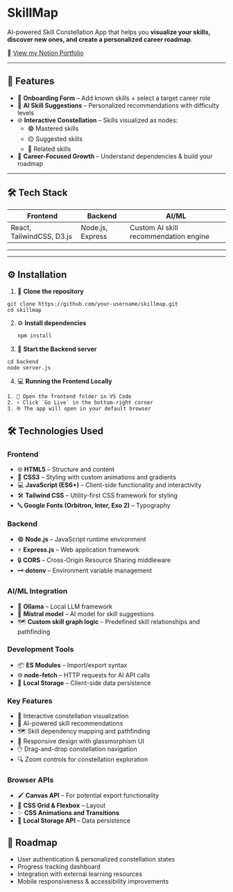 
# SkillMap


  AI-powered Skill Constellation App that helps you **visualize your skills, discover new ones, and create a personalized career roadmap**.

  📖 [View my Notion Portfolio](https://www.notion.so/SkillMap-275d397a5d2280448f2aede95f95b473?source=copy_link)

---

## 🚀 Features
- 📝 **Onboarding Form** – Add known skills + select a target career role  
- 🤖 **AI Skill Suggestions** – Personalized recommendations with difficulty levels  
- 🌐 **Interactive Constellation** – Skills visualized as nodes:  
  - 🟢 Mastered skills  
  - 🟡 Suggested skills  
  - 🔵 Related skills  
- 🎯 **Career-Focused Growth** – Understand dependencies & build your roadmap  

---

## 🛠️ Tech Stack
| Frontend | Backend | AI/ML | 
|----------|----------|-------|
| React, TailwindCSS, D3.js | Node.js, Express | Custom AI skill recommendation engine |

---

---

## ⚙️ Installation
   1. 🍴 **Clone the repository**
    
    git clone https://github.com/your-username/skillmap.git
    cd skillmap

 2. ⚙️ **Install dependencies**
      ```bash
    npm install
    ```

  3. 🚀 **Start the Backend server** 
   
    cd backend
    node server.js


  4.  💻  **Running the Frontend Locally**
  
    1. 📂 Open the frontend folder in VS Code
    2. ⚡ Click `Go Live` in the bottom-right corner
    3. 🌐 The app will open in your default browser 


 
## 🛠️ Technologies Used

### Frontend
- 🌐 **HTML5** – Structure and content  
- 🎨 **CSS3** – Styling with custom animations and gradients  
- 💻 **JavaScript (ES6+)** – Client-side functionality and interactivity  
- 🛠️ **Tailwind CSS** – Utility-first CSS framework for styling  
- 🔤 **Google Fonts (Orbitron, Inter, Exo 2)** – Typography  

### Backend
- 🟢 **Node.js** – JavaScript runtime environment  
- ⚡ **Express.js** – Web application framework  
- 🔒 **CORS** – Cross-Origin Resource Sharing middleware  
- 🗝️ **dotenv** – Environment variable management  

### AI/ML Integration
- 🤖 **Ollama** – Local LLM framework  
- 🧠 **Mistral model** – AI model for skill suggestions  
- 🗺️ **Custom skill graph logic** – Predefined skill relationships and pathfinding  

### Development Tools
- 📦 **ES Modules** – Import/export syntax  
- 🌐 **node-fetch** – HTTP requests for AI API calls  
- 💾 **Local Storage** – Client-side data persistence  

### Key Features
- 🌌 Interactive constellation visualization  
- 🤖 AI-powered skill recommendations  
- 🗺️ Skill dependency mapping and pathfinding  
- 📱 Responsive design with glassmorphism UI  
- ✋ Drag-and-drop constellation navigation  
- 🔍 Zoom controls for constellation exploration  

### Browser APIs
- 🖌️ **Canvas API** – For potential export functionality  
- 📐 **CSS Grid & Flexbox** – Layout  
- ✨ **CSS Animations and Transitions**  
- 💾 **Local Storage API** – Data persistence


## 📌 Roadmap
- User authentication & personalized constellation states  
- Progress tracking dashboard  
- Integration with external learning resources  
- Mobile responsiveness & accessibility improvements  

